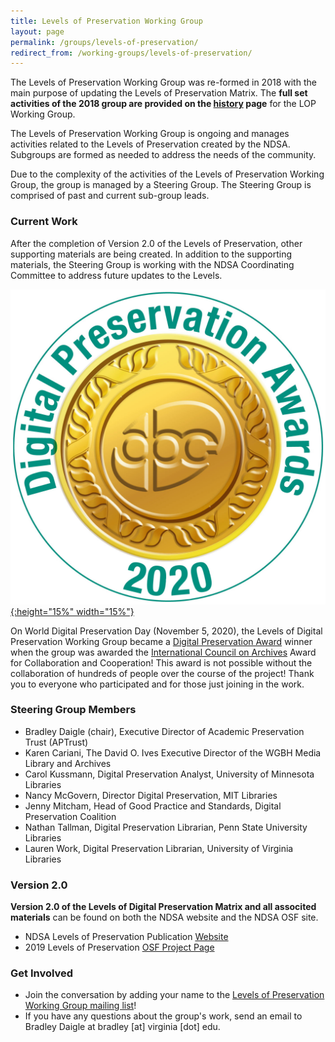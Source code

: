 ```yaml
---
title: Levels of Preservation Working Group
layout: page
permalink: /groups/levels-of-preservation/
redirect_from: /working-groups/levels-of-preservation/
---
```

The Levels of Preservation Working Group was re-formed in 2018 with the main purpose of updating the Levels of Preservation Matrix. The **full set activities of the 2018 group are provided on the [history](/groups/levels-of-preservation/history/) page** for the LOP Working Group.

The Levels of Preservation Working Group is ongoing and manages activities related to the Levels of Preservation created by the NDSA.  Subgroups are formed as needed to address the needs of the community. 

Due to the complexity of the activities of the Levels of Preservation Working Group, the group is managed by a Steering Group.  The Steering Group is comprised of past and current sub-group leads.  

### Current Work
After the completion of Version 2.0 of the Levels of Preservation, other supporting materials are being created.  In addition to the supporting materials, the Steering Group is working with the NDSA Coordinating Committee to address future updates to the Levels.  

[![Digital Preservation Award](/images/DPC_Award_Logo.jpg "Digital Preservation Award Logo"){:height="15%" width="15%"}](https://www.dpconline.org/events/digital-preservation-awards)

On World Digital Preservation Day (November 5, 2020), the Levels of Digital Preservation Working Group became a [Digital Preservation Award](https://www.dpconline.org/events/digital-preservation-awards) winner when the group was awarded the [International Council on Archives](https://www.ica.org/en) Award for Collaboration and Cooperation! This award is not possible without the collaboration of hundreds of people over the course of the project!  Thank you to everyone who participated and for those just joining in the work.  


### Steering Group Members
* Bradley Daigle (chair), Executive Director of Academic Preservation Trust (APTrust)
* Karen Cariani, The David O. Ives Executive Director of the WGBH Media Library and Archives
* Carol Kussmann, Digital Preservation Analyst, University of Minnesota Libraries
* Nancy McGovern, Director Digital Preservation, MIT Libraries
* Jenny Mitcham, Head of Good Practice and Standards, Digital Preservation Coalition
* Nathan Tallman, Digital Preservation Librarian, Penn State University Libraries
* Lauren Work, Digital Preservation Librarian, University of Virginia Libraries


### Version 2.0 
**Version 2.0 of the Levels of Digital Preservation Matrix and all associted materials** can be found on both the NDSA website and the NDSA OSF site.  
- NDSA Levels of Preservation Publication [Website](/publications/levels-of-digital-preservation/)
- 2019 Levels of Preservation [OSF Project Page](https://osf.io/qgz98/)  


### Get Involved
- Join the conversation by adding your name to the [Levels of Preservation Working Group mailing list](https://lists.clir.org/cgi-bin/wa?A0=NDSA-LEVELS)!  
- If you have any questions about the group's work, send an email to Bradley Daigle at bradley [at] virginia [dot] edu. 


